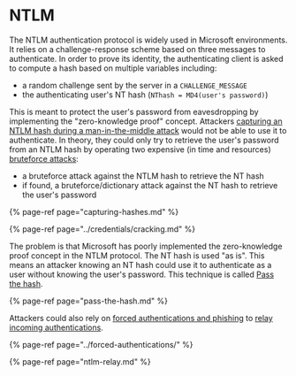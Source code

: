 # NTLM

The NTLM authentication protocol is widely used in Microsoft environments. It relies on a challenge-response scheme based on three messages to authenticate. In order to prove its identity, the authenticating client is asked to compute a hash based on multiple variables including:

* a random challenge sent by the server in a `CHALLENGE_MESSAGE`
* the authenticating user's NT hash \(`NThash = MD4(user's password)`\)

This is meant to protect the user's password from eavesdropping by implementing the "zero-knowledge proof" concept. Attackers [capturing an NTLM hash during a man-in-the-middle attack](capturing-hashes.md) would not be able to use it to authenticate. In theory, they could only try to retrieve the user's password from an NTLM hash by operating two expensive \(in time and resources\) [bruteforce attacks](./):

* a bruteforce attack against the NTLM hash to retrieve the NT hash
* if found, a bruteforce/dictionary attack against the NT hash to retrieve the user's password

{% page-ref page="capturing-hashes.md" %}

{% page-ref page="../credentials/cracking.md" %}

The problem is that Microsoft has poorly implemented the zero-knowledge proof concept in the NTLM protocol. The NT hash is used "as is". This means an attacker knowing an NT hash could use it to authenticate as a user without knowing the user's password. This technique is called [Pass the hash](pass-the-hash.md#pass-the-hash-ntlm).

{% page-ref page="pass-the-hash.md" %}

Attackers could also rely on [forced authentications and phishing](../forced-authentications/) to [relay incoming authentications](ntlm-relay.md).

{% page-ref page="../forced-authentications/" %}

{% page-ref page="ntlm-relay.md" %}

